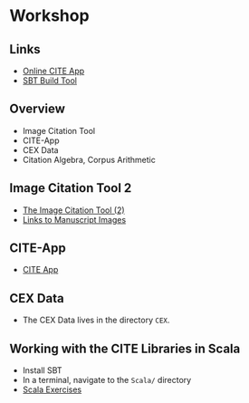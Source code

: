 # Workshop

## Links

- [Online CITE App](http://folio.furman.edu/cite.html)
- [SBT Build Tool](http://www.scala-sbt.org)

## Overview

- Image Citation Tool
- CITE-App
- CEX Data
- Citation Algebra, Corpus Arithmetic

## Image Citation Tool 2

- [The Image Citation Tool (2)](http://www.homermultitext.org/ict2/)
- [Links to Manuscript Images](2017a_image_collections.md)

## CITE-App

- [CITE App](cite-1.3.4.html)

## CEX Data

- The CEX Data lives in the directory `CEX`.

## Working with the CITE Libraries in Scala

- Install SBT
- In a terminal, navigate to the `Scala/` directory
- [Scala Exercises](Scala.md)
